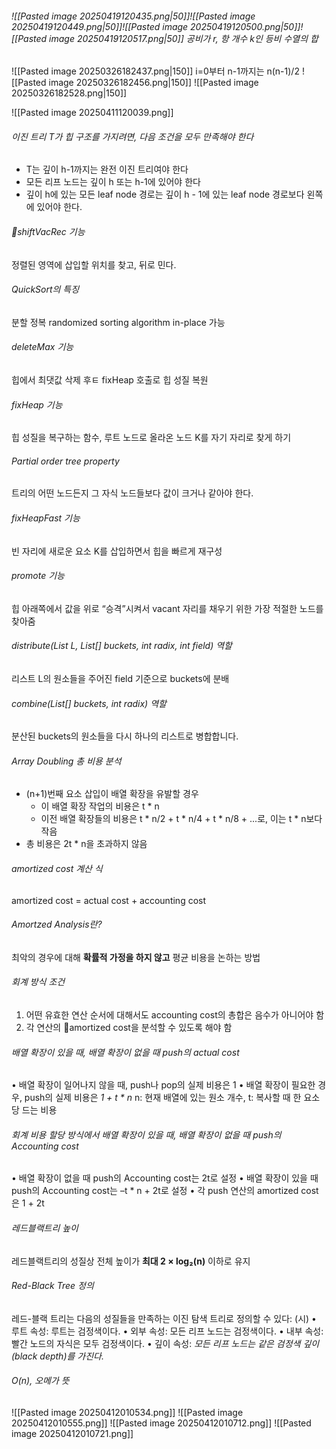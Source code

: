 ###### ![[Pasted image 20250419120435.png|50]]![[Pasted image 20250419120449.png|50]]![[Pasted image 20250419120500.png|50]]![[Pasted image 20250419120517.png|50]]  공비가 r, 항 개수 k인 등비 수열의 합
![[Pasted image 20250326182437.png|150]]
i=0부터 n-1까지는 n(n-1)/2
![[Pasted image 20250326182456.png|150]]
![[Pasted image 20250326182528.png|150]]

![[Pasted image 20250411120039.png]]

###### 이진 트리 T가 힙 구조를 가지려면, 다음 조건을 모두 만족해야 한다
- T는 깊이 h-1까지는 완전 이진 트리여야 한다
- 모든 리프 노드는 깊이 h 또는 h-1에 있어야 한다
- 깊이 h에 있는 모든 leaf node 경로는 깊이 h - 1에 있는 leaf node 경로보다 왼쪽에 있어야 한다.
###### shiftVacRec 기능
정렬된 영역에 삽입할 위치를 찾고, 뒤로 민다.
###### QuickSort의 특징
분할 정복
randomized sorting algorithm
in-place 가능
###### deleteMax 기능
힙에서 최댓값 삭제 후ㅌ fixHeap 호출로 힙 성질 복원
###### fixHeap 기능
힙 성질을 복구하는 함수, 루트 노드로 올라온 노드 K를 자기 자리로 찾게 하기
###### Partial order tree property
트리의 어떤 노드든지 그 자식 노드들보다 값이 크거나 같아야 한다.
###### fixHeapFast 기능
빈 자리에 새로운 요소 K를 삽입하면서 힙을 빠르게 재구성
###### promote 기능
힙 아래쪽에서 값을 위로 “승격”시켜서 vacant 자리를 채우기 위한 가장 적절한 노드를 찾아줌
###### distribute(List L, List\[] buckets, int radix, int field) 역할
리스트 L의 원소들을 주어진 field 기준으로 buckets에 분배
###### combine(List\[] buckets, int radix) 역할
분산된 buckets의 원소들을 다시 하나의 리스트로 병합합니다.
###### Array Doubling 총 비용 분석
- (n+1)번째 요소 삽입이 배열 확장을 유발할 경우
	- 이 배열 확장 작업의 비용은 t * n
	- 이전 배열 확장들의 비용은 t * n/2 + t * n/4 + t * n/8 + ...로, 이는 t * n보다 작음
- 총 비용은 2t * n을 초과하지 않음
###### amortized cost 계산 식
amortized cost = actual cost + accounting cost
###### Amortzed Analysis란?
최악의 경우에 대해 **확률적 가정을 하지 않고** 평균 비용을 논하는 방법
###### 회계 방식 조건
1. 어떤 유효한 연산 순서에 대해서도 accounting cost의 총합은 음수가 아니어야 함
2. 각 연산의 amortized cost을 분석할 수 있도록 해야 함
###### 배열 확장이 있을 때, 배열 확장이 없을 때 push의 actual cost
•	배열 확장이 일어나지 않을 때, push나 pop의 실제 비용은 1
•	배열 확장이 필요한 경우, push의 실제 비용은 *1 + t * n*
		n: 현재 배열에 있는 원소 개수, t: 복사할 때 한 요소당 드는 비용
###### 회계 비용 할당 방식에서 배열 확장이 있을 때, 배열 확장이 없을 때 push의 Accounting cost
•	배열 확장이 없을 때 push의 Accounting cost는 2t로 설정
•	배열 확장이 있을 때 push의 Accounting cost는 –t * n + 2t로 설정
•	각 push 연산의 amortized cost은 1 + 2t
###### 레드블랙트리 높이
레드블랙트리의 성질상 전체 높이가 **최대 2 × log₂(n)** 이하로 유지
###### Red-Black Tree 정의
레드-블랙 트리는 다음의 성질들을 만족하는 이진 탐색 트리로 정의할 수 있다: (시)
•	루트 속성: 루트는 검정색이다.
•	외부 속성: 모든 리프 노드는 검정색이다.
•	내부 속성: 빨간 노드의 자식은 모두 검정색이다.
•	깊이 속성: *모든 리프 노드는 같은 검정색 깊이(black depth)를 가진다.*
###### O(n), 오메가 뜻
![[Pasted image 20250412010534.png]]
![[Pasted image 20250412010555.png]]
![[Pasted image 20250412010712.png]]
![[Pasted image 20250412010721.png]]